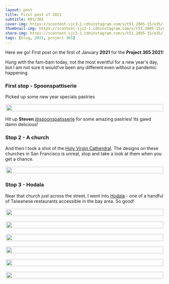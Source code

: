 ```yaml
---
layout: post
title: First post of 2021
subtitle: 001/365
cover-img: https://scontent-sjc3-1.cdninstagram.com/v/t51.2885-15/e35/135144930_3632173606842887_6945962355951936823_n.jpg?_nc_ht=scontent-sjc3-1.cdninstagram.com&_nc_cat=111&_nc_ohc=nDd8_b2J458AX-A6z8-&tp=1&oh=a39aa334663fe9d4c08d7e5643fdd93c&oe=60191AB7
thumbnail-img: https://scontent-sjc3-1.cdninstagram.com/v/t51.2885-15/e35/135144930_3632173606842887_6945962355951936823_n.jpg?_nc_ht=scontent-sjc3-1.cdninstagram.com&_nc_cat=111&_nc_ohc=nDd8_b2J458AX-A6z8-&tp=1&oh=a39aa334663fe9d4c08d7e5643fdd93c&oe=60191AB7
share-img: https://scontent-sjc3-1.cdninstagram.com/v/t51.2885-15/e35/135144930_3632173606842887_6945962355951936823_n.jpg?_nc_ht=scontent-sjc3-1.cdninstagram.com&_nc_cat=111&_nc_ohc=nDd8_b2J458AX-A6z8-&tp=1&oh=a39aa334663fe9d4c08d7e5643fdd93c&oe=60191AB7
tags: [blog, 2021, project 365]
---
```


Here we go!  First post on the first of January **2021** for the **Project 365 2021**!

Hung with the fam-bam today, not the most eventful for a new year's day, but I am not sure it would've been any different even without a pandemic happening.

### First stop - Spoonspattiserie
Picked up some new year specials pastries
<p style="border:5px solid #eee;">
  <img src="https://scontent-sjc3-1.cdninstagram.com/v/t51.2885-15/sh0.08/e35/s750x750/134454192_1767441023432991_4991249993292695701_n.jpg?_nc_ht=scontent-sjc3-1.cdninstagram.com&_nc_cat=103&_nc_ohc=CU1kUWgTmo4AX87b24H&tp=1&oh=d0cd3caadd50224008253d92450c0f3b&oe=6019F008">
</p>

Hit up **Steven** <a href="https://www.instagram.com/spoonspatisserie/" target=_new>@spoonspatisserie</a> for some amazing pastries!  Its gawd damn delicious!

### Stop 2 - A church
And then I took a shot of the <a href="http://www.sfsobor.com/" target=_new>Holy Virgin Catherdral</a>. The designs on these churches in San Francisco is unreal, stop and take a look at them when you get a chance.

<p style="border:5px solid #eee">
  <img src="https://scontent-sjc3-1.cdninstagram.com/v/t51.2885-15/sh0.08/e35/p750x750/134223846_401610677960887_6660082318189916381_n.jpg?_nc_ht=scontent-sjc3-1.cdninstagram.com&_nc_cat=107&_nc_ohc=Jtv6WXKdzxYAX8C-d-h&tp=1&oh=fe0c38819451d756ee19a393272f29bc&oe=6019280F">
</p>

### Stop 3 - Hodala
Near that church just across the street, I went into <a href="https://www.hodalausa.com/" target=_new>Hodala</a> - one of a handful of Taiwanese restaurants accessible in the bay area. So good!

<p style="border:5px solid #eee">
  <img src="https://live.staticflickr.com/65535/50789160061_22cbe6c2db_b.jpg">
</p>

<p style="border:5px solid #eee;">
  <img src="https://live.staticflickr.com/65535/50789266882_a96c6c8e0b_c.jpg">
</p>

<p style="border:5px solid #eee;">
  <img src="https://live.staticflickr.com/65535/50788400663_0628865241_b.jpg">
</p>

<p style="border:5px solid #eee;">
  <img src="https://live.staticflickr.com/65535/50789268602_d346c72ee2_b.jpg">
</p>

<p style="border:5px solid #eee;">
  <img src="https://live.staticflickr.com/65535/50789266562_b4ecc3a7c7_b.jpg">
</p>

<p style="border:5px solid #eee;">
  <img src="https://live.staticflickr.com/65535/50788403283_c408a693e4_b.jpg">
</p>
